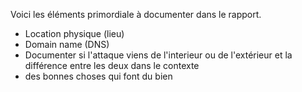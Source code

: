 Voici les éléments primordiale à documenter dans le rapport.

- Location physique (lieu)
- Domain name (DNS)
- Documenter si l'attaque viens de l'interieur ou de l'extérieur et la différence entre les deux dans le contexte
- des bonnes choses qui font du bien
